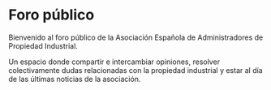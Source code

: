 <style>
    #backgroundImage {
        background-image: url('assets/img/background_1.jpg');
    }

    #content h1 {
        text-align: center;
    }

    #content p {
        text-align: center;
        margin: 1em 3em;
    }

    @media screen and (max-width: 570px) {
        #content p {
            margin: 1em 10%;
        }
    }
</style>

# Foro público

Bienvenido al foro público de la Asociación Española de Administradores de Propiedad Industrial.

Un espacio donde compartir e intercambiar opiniones, resolver colectivamente dudas relacionadas con la propiedad industrial y estar al día de las últimas noticias de la asociación.

<iframe id="forum_embed" src="javascript:void(0)" scrolling="no" frameborder="0" width="100%" height="700">Cargando...</iframe>
<script type="text/javascript">
  document.getElementById('forum_embed').src =
     'https://groups.google.com/a/aeapi.es/forum/embed/?place=forum/foro'
     + '&showsearch=true&showpopout=false&showtabs=false&hideforumtitle=true'
     + '&parenturl=' + encodeURIComponent(window.location.href);
</script>
